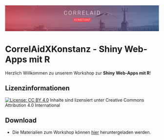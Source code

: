 ![CorrelAid X Konstanz Header](https://github.com/CorrelAid/correlaidx-kn-shiny/blob/main/assets/img/header.png?raw=true)

# CorrelAidXKonstanz - Shiny Web-Apps mit R

Herzlich Willkommen zu unserem Workshop zur **Shiny Web-Apps mit R**!

## Lizenzinformationen
[![License: CC BY 4.0](https://img.shields.io/badge/License-CC%20BY%204.0-lightgrey.svg)](https://creativecommons.org/licenses/by/4.0/deed.de)
Inhalte sind lizensiert unter Creative Commons Attribution 4.0 International

## Download
- Die Materialien zum Workshop können [hier](https://github.com/CorrelAid/correlaidx-kn-shiny/archive/main.zip) heruntergeladen werden.
